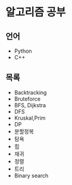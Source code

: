알고리즘 공부
=============

## 언어
* Python
* C++

## 목록

  * Backtracking
  * Bruteforce
  * BFS, Dijkstra
  * DFS
  * Kruskal,Prim
  * DP
  * 분할정복
  * 탐욕
  * 힙
  * 재귀
  * 정렬
  * 트리
  * Binary search
